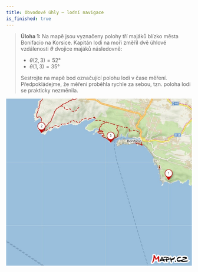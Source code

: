 ```yaml
---
title: Obvodové úhly – lodní navigace
is_finished: true
---
```


> **Úloha 1:** Na mapě jsou vyznačeny polohy tří majáků blízko města Bonifacio na
> Korsice. Kapitán lodi na moři změřil dvě
> úhlové vzdálenosti $\theta$ dvojice majáků následovně:
>
> * $\theta (2,3) = 52°$
> * $\theta (1,3) = 35°$
>
> Sestrojte na mapě bod označující polohu lodi v čase měření.
> Předpokládejme, že měření proběhla rychle za sebou, tzn. poloha lodi se
> prakticky nezměnila.

![Zadání úlohy 1](pic1.jpg)
